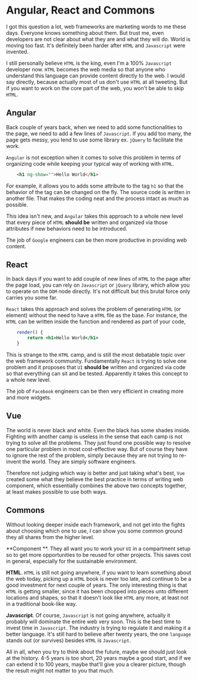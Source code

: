 # Angular, React and Commons

I got this question a lot, web frameworks are marketing words to me these days. Everyone knows something about them. But trust me, even developers are not clear about what they are and what they will do. World is moving too fast. It's definitely been harder after `HTML` and `Javascript` were invented. 

I still personally believe `HTML` is the king, even I'm a 100% `Javascript` developer now. `HTML` becomes the web media so that anyone who understand this language can provide content directly to the web. I would say directly, because actually most of us don't use `HTML` at all tweeting. But if you want to work on the core part of the web, you won't be able to skip `HTML`. 

## Angular

Back couple of years back, when we need to add some functionalities to the page, we need to add a few lines of `Javascript`. If you add too many, the page gets messy, you tend to use some library ex. `jQuery` to facilitate the work. 

`Angular` is not exception when it comes to solve this problem in terms of organizing code while keeping your typical way of working with `HTML`.  

```html
	<h1 ng-show="">Hello World</h1>
```

For example, it allows you to adds some attribute to the tag `h1` so that the behavior of the tag can be changed on the fly. The source code is written in another file. That makes the coding neat and the process intact as much as possible. 

This idea isn't new, and `Angular` takes this approach to a whole new level that every piece of `HTML` **should be** written and organized via those attributes if new behaviors need to be introduced. 

The job of `Google` engineers can be then more productive in providing web content.

## React

In back days if you want to add couple of new lines of `HTML` to the page after the page load, you can rely on `Javascript` or `jQuery` library, which allow you to operate on the `DOM`  node directly. It's not difficult but this brutal force only carries you some far. 

`React` takes this approach and solves the problem of generating `HTML` (or element) without the need to have a `HTML` file as the base. For instance, the `HTML` can be written inside the function and rendered as part of your code,

```jsx
    render() {
        return <h1>Hello World</h1>
    }
```

This is strange to the `HTML` camp, and is still the most debatable topic over the web framework community. Fundamentally `React` is trying to solve one problem and it proposes that `UI` **should be** written and organized via code so that everything can sit and be tested. Apparently it takes this concept to a whole new level. 

The job of `Facebook` engineers can be then very efficient in creating more and more widgets. 

## Vue

The world is never black and white. Even the black has some shades inside. Fighting with another camp is useless in the sense that each camp is not trying to solve all the problems. They just found one possible way to resolve one particular problem in most cost-effective way. But of course they have to ignore the rest of the problem, simply because they are not trying to re-invent the world. They are simply software engineers. 

Therefore not judging which way is better and just taking what's best, `Vue` created some what they believe the best practice in terms of writing web component, which essentially combines  the above two concepts together, at least makes possible to use both ways. 

## Commons

Without looking deeper inside each framework, and not get into the fights about choosing which one to use, I can show you some common ground they all shares from the higher level.  

**Component **. They all want you to work your `UI` in a compartment setup so to get more opportunities to be reused for other projects. This saves cost in general, especially for the sustainable environment. 

**HTML**. `HTML` is still not going anywhere, if you want to learn something about the web today, picking up a `HTML` book is never too late, and continue to be a good investment for next couple of years. The only interesting thing is that `HTML` is getting smaller, since it has been chopped into pieces unto different locations and shapes, so that it doesn't look like `HTML` any more, at least not in a traditional book-like way.

**Javascript**.  Of course, `Javascript` is not going anywhere, actually it probably will dominate the entire web very soon. This is the best time to invest time in `Javascript`. The industry is trying to regulate it and making it a better language. It's still hard to believe after twenty years, the one `language` stands out  (or survives) besides `HTML` is `Javascript`.

All in all, when you try to think about the future, maybe we should just look at the history. 4-5 years is too short, 20 years maybe a good start, and if we can extend it to  100 years, maybe that'll give you a clearer picture, though the result might not matter to you that much.






